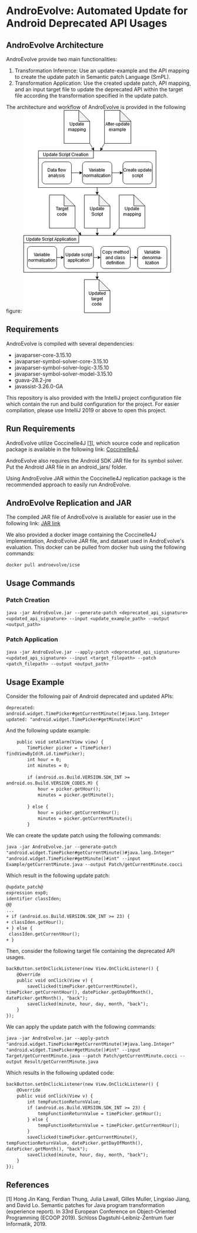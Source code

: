# AndroEvolve: Automated Update for Android Deprecated API Usages

## AndroEvolve Architecture
AndroEvolve provide two main functionalities:
1. Transformation Inference: Use an update-example and the API mapping to create the update patch in Semantic patch Language (SmPL).
2. Transformation Application: Use the created update patch, API mapping, and an input target file to update the deprecated API within the target file according the transformation specified in the update patch.

The architecture and workflow of AndroEvolve is provided in the following figure:
![AndroEvolve Architecure](./figures/architecture.png)

## Requirements
AndroEvolve is compiled with several dependencies:

 - javaparser-core-3.15.10
 - javaparser-symbol-solver-core-3.15.10
 - javaparser-symbol-solver-logic-3.15.10
 - javaparser-symbol-solver-model-3.15.10
 - guava-28.2-jre
 - javassist-3.26.0-GA

This repository is also provided with the IntelliJ project configuration file which contain the run and build configuration for the project. For easier compilation, please use IntelliJ 2019 or above to open this project.

## Run Requirements

AndroEvolve utilize Coccinelle4J [[1]](#1), which source code and replication package is available in the following link: [Coccinelle4J](https://ink.library.smu.edu.sg/cgi/viewcontent.cgi?article=5816&context=sis_research).

AndroEvolve also requires the Android SDK JAR file for its symbol solver. Put the Android JAR file in an android_jars/ folder.

Using AndroEvolve JAR within the Coccinelle4J replication package is the recommended approach to easily run AndroEvolve.

## AndroEvolve Replication and JAR

The compiled JAR file of AndroEvolve is available for easier use in the following link: [JAR link](https://drive.google.com/file/d/1e13NiA8pZWRFZEHPKSBf8aIguLamWFaX/view?usp=sharing)

We also provided a docker image containing the Coccinelle4J implementation, AndroEvolve JAR file, and dataset used in AndroEvolve's evaluation. This docker can be pulled from docker hub using the following commands:

```
docker pull androevolve/icse
```

## Usage Commands

### Patch Creation
```
java -jar AndroEvolve.jar --generate-patch <deprecated_api_signature> <updated_api_signature> --input <update_example_path> --output <output_path>
```

### Patch Application

```
java -jar AndroEvolve.jar --apply-patch <deprecated_api_signature> <updated_api_signature> --input <target_filepath> --patch <patch_filepath> --output <output_path>
```

## Usage Example

Consider the following pair of Android deprecated and updated APIs:
```
deprecated: android.widget.TimePicker#getCurrentMinute()#java.lang.Integer
updated: "android.widget.TimePicker#getMinute()#int"
```
And the following update example:
```
    public void setAlarm(View view) {
        TimePicker picker = (TimePicker) findViewById(R.id.timePicker);
        int hour = 0;
        int minutes = 0;

        if (android.os.Build.VERSION.SDK_INT >= android.os.Build.VERSION_CODES.M) {
            hour = picker.getHour();
            minutes = picker.getMinute();

        } else {
            hour = picker.getCurrentHour();
            minutes = picker.getCurrentMinute();
        }
```

We can create the update patch using the following commands:
```
java -jar AndroEvolve.jar --generate-patch "android.widget.TimePicker#getCurrentMinute()#java.lang.Integer" "android.widget.TimePicker#getMinute()#int" --input Example/getCurrentMinute.java --output Patch/getCurrentMinute.cocci
```
Which result in the following update patch:
```
@update_patch@
expression exp0;
identifier classIden;
@@
...
+ if (android.os.Build.VERSION.SDK_INT >= 23) {
+ classIden.getHour();
+ } else {
 classIden.getCurrentHour();
+ }
```

Then, consider the following target file containing the deprecated API usages.
```
backButton.setOnClickListener(new View.OnClickListener() {
    @Override
    public void onClick(View v) {
        saveClicked(timePicker.getCurrentMinute(), timePicker.getCurrentHour(), datePicker.getDayOfMonth(), datePicker.getMonth(), "back");
        saveClicked(minute, hour, day, month, "back");
    }
});
```
We can apply the update patch with the following commands:
```
java -jar AndroEvolve.jar --apply-patch "android.widget.TimePicker#getCurrentMinute()#java.lang.Integer" "android.widget.TimePicker#getMinute()#int" --input Target/getCurrentMinute.java --patch Patch/getCurrentMinute.cocci --output Result/getCurrentMinute.java
```

Which results in the following updated code:
```
backButton.setOnClickListener(new View.OnClickListener() {
    @Override
    public void onClick(View v) {
        int tempFunctionReturnValue;
        if (android.os.Build.VERSION.SDK_INT >= 23) {
            tempFunctionReturnValue = timePicker.getHour();
        } else {
            tempFunctionReturnValue = timePicker.getCurrentHour();
        }
        saveClicked(timePicker.getCurrentMinute(), tempFunctionReturnValue, datePicker.getDayOfMonth(), datePicker.getMonth(), "back");
        saveClicked(minute, hour, day, month, "back");
    }
});
```

## References
<a id="1">[1]</a> Hong Jin Kang, Ferdian Thung, Julia Lawall, Gilles Muller, Lingxiao Jiang, and David Lo. Semantic patches for Java program transformation (experience report). In 33rd European Conference on Object-Oriented Programming (ECOOP 2019). Schloss Dagstuhl-Leibniz-Zentrum fuer Informatik, 2019.

